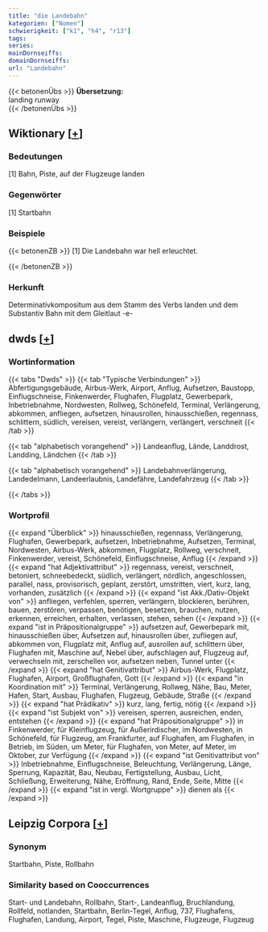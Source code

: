 ```yaml
---
title: "die Landebahn"
kategorien: ["Nomen"]
schwierigkeit: ["k1", "h4", "r13"]
tags:
series:
mainDornseiffs:
domainDornseiffs:
url: "Landebahn"
---
```


{{< betonenÜbs >}}
**Übersetzung:**  
landing runway  
{{< /betonenÜbs >}}

## Wiktionary [[+](https://de.wiktionary.org/wiki/Landebahn)]

### Bedeutungen
[1] Bahn, Piste, auf der Flugzeuge landen  

### Gegenwörter
[1] Startbahn  

### Beispiele
{{< betonenZB >}}
[1] Die Landebahn war hell erleuchtet.  

{{< /betonenZB >}}
### Herkunft
Determinativkompositum aus dem Stamm des Verbs landen und dem Substantiv Bahn mit dem Gleitlaut -e-  



## dwds [[+](https://www.dwds.de/wb/Landebahn)]

### Wortinformation
{{< tabs "Dwds" >}}
{{< tab "Typische Verbindungen" >}}
Abfertigungsgebäude, Airbus-Werk, Airport, Anflug, Aufsetzen, Baustopp, Einflugschneise, Finkenwerder, Flughafen, Flugplatz, Gewerbepark, Inbetriebnahme, Nordwesten, Rollweg, Schönefeld, Terminal, Verlängerung, abkommen, anfliegen, aufsetzen, hinausrollen, hinausschießen, regennass, schlittern, südlich, vereisen, vereist, verlängern, verlängert, verschneit
{{< /tab >}}

{{< tab "alphabetisch vorangehend" >}}
Landeanflug, Lände, Landdrost, Landding, Ländchen
{{< /tab >}}

{{< tab "alphabetisch vorangehend" >}}
Landebahnverlängerung, Landedelmann, Landeerlaubnis, Landefähre, Landefahrzeug
{{< /tab >}}

{{< /tabs >}}

### Wortprofil
{{< expand "Überblick" >}} hinausschießen, regennass, Verlängerung, Flughafen, Gewerbepark, aufsetzen, Inbetriebnahme, Aufsetzen, Terminal, Nordwesten, Airbus-Werk, abkommen, Flugplatz, Rollweg, verschneit, Finkenwerder, vereist, Schönefeld, Einflugschneise, Anflug {{< /expand >}}
{{< expand "hat Adjektivattribut" >}} regennass, vereist, verschneit, betoniert, schneebedeckt, südlich, verlängert, nördlich, angeschlossen, parallel, nass, provisorisch, geplant, zerstört, umstritten, viert, kurz, lang, vorhanden, zusätzlich {{< /expand >}}
{{< expand "ist Akk./Dativ-Objekt von" >}} anfliegen, verfehlen, sperren, verlängern, blockieren, berühren, bauen, zerstören, verpassen, benötigen, besetzen, brauchen, nutzen, erkennen, erreichen, erhalten, verlassen, stehen, sehen {{< /expand >}}
{{< expand "ist in Präpositionalgruppe" >}} aufsetzen auf, Gewerbepark mit, hinausschießen über, Aufsetzen auf, hinausrollen über, zufliegen auf, abkommen von, Flugplatz mit, Anflug auf, ausrollen auf, schlittern über, Flughafen mit, Maschine auf, Nebel über, aufschlagen auf, Flugzeug auf, verwechseln mit, zerschellen vor, aufsetzen neben, Tunnel unter {{< /expand >}}
{{< expand "hat Genitivattribut" >}} Airbus-Werk, Flugplatz, Flughafen, Airport, Großflughafen, Gott {{< /expand >}}
{{< expand "in Koordination mit" >}} Terminal, Verlängerung, Rollweg, Nähe, Bau, Meter, Hafen, Start, Ausbau, Flughafen, Flugzeug, Gebäude, Straße {{< /expand >}}
{{< expand "hat Prädikativ" >}} kurz, lang, fertig, nötig {{< /expand >}}
{{< expand "ist Subjekt von" >}} vereisen, sperren, ausreichen, enden, entstehen {{< /expand >}}
{{< expand "hat Präpositionalgruppe" >}} in Finkenwerder, für Kleinflugzeug, für Außerirdischer, im Nordwesten, in Schönefeld, für Flugzeug, am Frankfurter, auf Flughafen, am Flughafen, in Betrieb, im Süden, um Meter, für Flughafen, von Meter, auf Meter, im Oktober, zur Verfügung {{< /expand >}}
{{< expand "ist Genitivattribut von" >}} Inbetriebnahme, Einflugschneise, Beleuchtung, Verlängerung, Länge, Sperrung, Kapazität, Bau, Neubau, Fertigstellung, Ausbau, Licht, Schließung, Erweiterung, Nähe, Eröffnung, Rand, Ende, Seite, Mitte {{< /expand >}}
{{< expand "ist in vergl. Wortgruppe" >}} dienen als {{< /expand >}}

## Leipzig Corpora [[+](https://corpora.uni-leipzig.de/en/res?word=Landebahn&corpusId=deu_newscrawl-public_2018)]


### Synonym
Startbahn, Piste, Rollbahn


### Similarity based on Cooccurrences
Start- und Landebahn, Rollbahn, Start-, Landeanflug, Bruchlandung, Rollfeld, notlanden, Startbahn, Berlin-Tegel, Anflug, 737, Flughafens, Flughafen, Landung, Airport, Tegel, Piste, Maschine, Flugzeuge, Flugzeug

